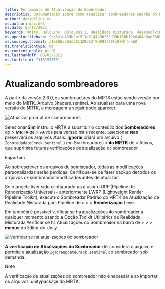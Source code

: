 ```yaml
---
title: Ferramenta de Atualização do Sombreador
description: Documentação sobre como atualizar sombreadores padrão do MRTK
author: davidkline-ms
ms.author: davidkl
ms.date: 01/12/2021
keywords: Unity, HoloLens, HoloLens 2, Realidade misturada, desenvolvimento, MRTK,
ms.openlocfilehash: 9ed8a1e439b2bf911d8144a90259d99bf38b12e0404d9ad3365152bed633042c
ms.sourcegitcommit: a1c086aa83d381129e62f9d8942f0fc889ffcab0
ms.translationtype: MT
ms.contentlocale: pt-BR
ms.lasthandoff: 08/05/2021
ms.locfileid: "115197056"
---
```

# <a name="updating-shaders"></a>Atualizando sombreadores

A partir da versão 2.6.0, os sombreadores do MRTK estão sendo versão por meio do MRTK. Arquivo Shaders.sentinel. Ao atualizar para uma nova versão do MRTK, a mensagem a seguir pode aparecer.

![Atualizar prompt de sombreadores](../images/tools/UpdateShaderPrompt.png)

Selecionar **Sim** instrui o MRTK a substituir o conteúdo dos **Sombreadores** do  >  **MRTK** de  >   Ativos pela versão mais recente. Selecionar **Não** preservará os arquivos atuais. **Ignorar** criará um arquivo ( `IgnoreUpdateCheck.sentinel` ) em Sombreadores   >  **do MRTK** de  >  Ativos, que suprimirá futuras verificações de atualização do sombreador.

> [!IMPORTANT]
> Ao sobrescrever os arquivos de sombreador, todas as modificações personalizadas serão perdidas. Certifique-se de fazer backup de todos os arquivos de sombreador modificados antes de atualizar.
>
> Se o projeto tiver sido configurado para usar o URP (Pipeline de Renderização Universal)  – anteriormente LWRP (Lightweight Render Pipeline Toolkit), execute o Sombreador Padrão do MRTK de Atualização de Realidade Misturada para Pipeline de >  >  >
>  **Renderização** Leve.

Em também é possível verificar se há atualizações do sombreador a qualquer momento usando a Opção Toolkit Utilitários de Realidade Misturada Verificar se há Atualizações do Sombreador na barra de  >    >    >  **menus** do Editor do Unity.

![Verificar se há atualizações do sombreador](../images/tools/ShaderUpdateMenu.png)

**A verificação de Atualizações do Sombreador** desconsidera o arquivo e permite a atualização `IgnoreUpdateCheck.sentinel` do sombreador sob demanda.

> [!NOTE]
> A verificação de atualizações do sombreador não é necessária ao importar os arquivos .unitypackage do MRTK.
